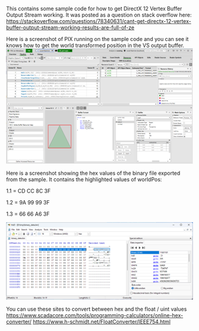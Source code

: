 This contains some sample code for how to get DirectX 12 Vertex Buffer Output Stream working.
It was posted as a question on stack overflow here: https://stackoverflow.com/questions/78340631/cant-get-directx-12-vertex-buffer-output-stream-working-results-are-full-of-ze

Here is a screenshot of PIX running on the sample code and you can see it knows how to get the world transformed position in the VS output buffer.
![alt text](https://github.com/ryan-de-boer/DirectX12SampleCode/blob/main/DX12_OutputStream_BzTuts4/PixVSOutputShowsCorrectWorldPos.png)

Here is a screenshot showing the hex values of the binary file exported from the sample.
It contains the highlighted values of worldPos:

1.1 = CD CC 8C 3F

1.2 = 9A 99 99 3F

1.3 = 66 66 A6 3F

![alt text](https://github.com/ryan-de-boer/DirectX12SampleCode/blob/main/DX12_OutputStream_BzTuts4/HxDViewOfDataInHex.png)

You can use these sites to convert between hex and the float / uint values
https://www.scadacore.com/tools/programming-calculators/online-hex-converter/
https://www.h-schmidt.net/FloatConverter/IEEE754.html
